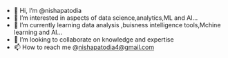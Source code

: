 - 👋 Hi, I’m @nishapatodia
- 👀 I’m interested in aspects of data science,analytics,ML and AI...
- 🌱 I’m currently learning data analysis ,buisness intelligence tools,Mchine learning and AI...
- 💞️ I’m looking to collaborate on knowledge and expertise
- 📫 How to reach me @nishapatodia4@gmail.com

<!---
nishapatodia/nishapatodia is a ✨ special ✨ repository because its `README.md` (this file) appears on your GitHub profile.
You can click the Preview link to take a look at your changes.
--->
